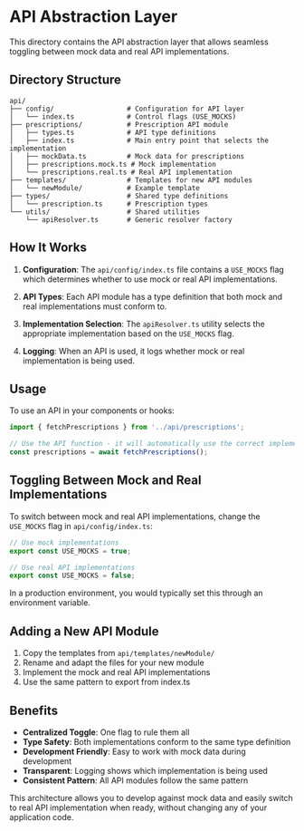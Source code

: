 # API Abstraction Layer

This directory contains the API abstraction layer that allows seamless toggling between mock data and real API implementations.

## Directory Structure

```
api/
├── config/                  # Configuration for API layer
│   └── index.ts             # Control flags (USE_MOCKS)
├── prescriptions/           # Prescription API module
│   ├── types.ts             # API type definitions
│   ├── index.ts             # Main entry point that selects the implementation
│   ├── mockData.ts          # Mock data for prescriptions
│   ├── prescriptions.mock.ts # Mock implementation
│   └── prescriptions.real.ts # Real API implementation
├── templates/               # Templates for new API modules
│   └── newModule/           # Example template
├── types/                   # Shared type definitions
│   └── prescription.ts      # Prescription types
└── utils/                   # Shared utilities
    └── apiResolver.ts       # Generic resolver factory
```

## How It Works

1. **Configuration**: The `api/config/index.ts` file contains a `USE_MOCKS` flag which determines whether to use mock or real API implementations.

2. **API Types**: Each API module has a type definition that both mock and real implementations must conform to.

3. **Implementation Selection**: The `apiResolver.ts` utility selects the appropriate implementation based on the `USE_MOCKS` flag.

4. **Logging**: When an API is used, it logs whether mock or real implementation is being used.

## Usage

To use an API in your components or hooks:

```typescript
import { fetchPrescriptions } from '../api/prescriptions';

// Use the API function - it will automatically use the correct implementation
const prescriptions = await fetchPrescriptions();
```

## Toggling Between Mock and Real Implementations

To switch between mock and real API implementations, change the `USE_MOCKS` flag in `api/config/index.ts`:

```typescript
// Use mock implementations
export const USE_MOCKS = true;

// Use real API implementations
export const USE_MOCKS = false;
```

In a production environment, you would typically set this through an environment variable.

## Adding a New API Module

1. Copy the templates from `api/templates/newModule/`
2. Rename and adapt the files for your new module
3. Implement the mock and real API implementations
4. Use the same pattern to export from index.ts

## Benefits

- **Centralized Toggle**: One flag to rule them all 
- **Type Safety**: Both implementations conform to the same type definition
- **Development Friendly**: Easy to work with mock data during development
- **Transparent**: Logging shows which implementation is being used
- **Consistent Pattern**: All API modules follow the same pattern

This architecture allows you to develop against mock data and easily switch to real API implementation when ready, without changing any of your application code. 
